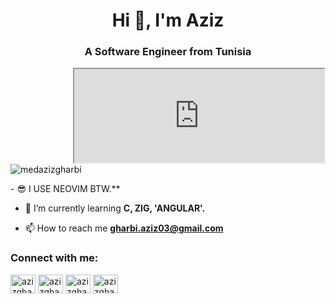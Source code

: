 
<h1 align="center">Hi 👋, I'm Aziz</h1>
<h3 align="center">A Software Engineer from Tunisia</h3>
<iframe align="right" alt="coding" width="400" src="https://giphy.com/embed/13HgwGsXF0aiGY"></iframe>
<p align="left"> <img src="https://komarev.com/ghpvc/?username=medazizgharbi&label=Profile%20views&color=0e75b6&style=flat" alt="medazizgharbi" /> </p>
- 😎 I USE NEOVIM BTW.**

- 🌱 I’m currently learning **C, ZIG, 'ANGULAR'.**

- 📫 How to reach me **gharbi.aziz03@gmail.com**

<h3 align="left">Connect with me:</h3>
<p align="left">
<a href="https://linkedin.com/in/azizgharbi03" target="blank"><img align="center" src="https://raw.githubusercontent.com/rahuldkjain/github-profile-readme-generator/master/src/images/icons/Social/linked-in-alt.svg" alt="azizgharbi03" height="30" width="40" /></a>
<a href="https://www.behance.net/azizgharbi3" target="blank"><img align="center" src="https://raw.githubusercontent.com/rahuldkjain/github-profile-readme-generator/master/src/images/icons/Social/behance.svg" alt="azizgharbi3" height="30" width="40" /></a>
<a href="https://codeforces.com/profile/azizgharbi" target="blank"><img align="center" src="https://raw.githubusercontent.com/rahuldkjain/github-profile-readme-generator/master/src/images/icons/Social/codeforces.svg" alt="azizgharbi" height="30" width="40" /></a>
<a href="https://www.leetcode.com/azizgharbi" target="blank"><img align="center" src="https://raw.githubusercontent.com/rahuldkjain/github-profile-readme-generator/master/src/images/icons/Social/leet-code.svg" alt="azizgharbi" height="30" width="40" /></a>
</p>
